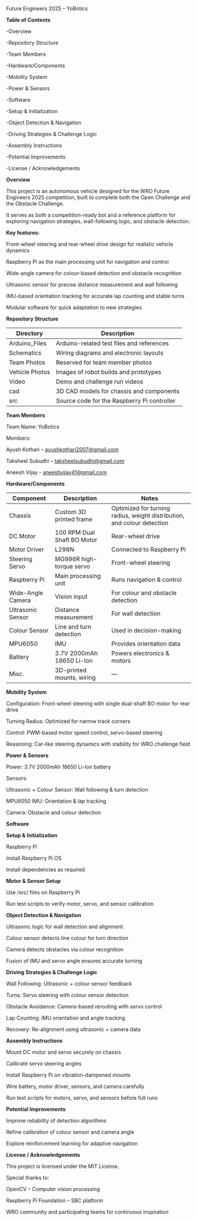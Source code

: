 Future Engineers 2025 – YoBotics



**Table of Contents**


-Overview

-Repository Structure

-Team Members

-Hardware/Components

-Mobility System

-Power & Sensors

-Software

-Setup & Initialization

-Object Detection & Navigation

-Driving Strategies & Challenge Logic

-Assembly Instructions

-Potential Improvements

-License / Acknowledgements



**Overview**

This project is an autonomous vehicle designed for the WRO Future Engineers 2025 competition, built to complete both the Open Challenge and the Obstacle Challenge.

It serves as both a competition-ready bot and a reference platform for exploring navigation strategies, wall-following logic, and obstacle detection.



**Key features:**

Front-wheel steering and rear-wheel drive design for realistic vehicle dynamics

Raspberry Pi as the main processing unit for navigation and control

Wide-angle camera for colour-based detection and obstacle recognition

Ultrasonic sensor for precise distance measurement and wall following

IMU-based orientation tracking for accurate lap counting and stable turns

Modular software for quick adaptation to new strategies



**Repository Structure**

| Directory      | Description                           |
|----------------|---------------------------------------|
| Arduino_Files  | Arduino-related test files and references |
| Schematics     | Wiring diagrams and electronic layouts |
| Team Photos    | Reserved for team member photos        |
| Vehicle Photos | Images of robot builds and prototypes  |
| Video          | Demo and challenge run videos          |
| cad            | 3D CAD models for chassis and components |
| src            | Source code for the Raspberry Pi controller |



**Team Members**

Team Name: YoBotics

Members:

Ayush Kothari – ayushkothari2007@gmail.com

Taksheel Subudhi – taksheelsubudhi@gmail.com

Aneesh Vijay - aneeshvijay41@gmail.com



**Hardware/Components**

| Component         | Description                 | Notes |
|-------------------|-----------------------------|-------|
| Chassis           | Custom 3D printed frame     | Optimized for turning radius, weight distribution, and colour detection |
| DC Motor          | 100 RPM Dual Shaft BO Motor | Rear-wheel drive |
| Motor Driver      | L298N                       | Connected to Raspberry Pi |
| Steering Servo    | MG996R high-torque servo    | Front-wheel steering |
| Raspberry Pi      | Main processing unit        | Runs navigation & control |
| Wide-Angle Camera | Vision input                | For colour and obstacle detection |
| Ultrasonic Sensor | Distance measurement        | For wall detection |
| Colour Sensor     | Line and turn detection     | Used in decision-making |
| MPU6050           | IMU                         | Provides orientation data |
| Battery           | 3.7V 2000mAh 18650 Li-Ion   | Powers electronics & motors |
| Misc.             | 3D-printed mounts, wiring   | — |



**Mobility System**

Configuration: Front-wheel steering with single dual-shaft BO motor for rear drive

Turning Radius: Optimized for narrow track corners

Control: PWM-based motor speed control, servo-based steering

Reasoning: Car-like steering dynamics with stability for WRO challenge field



**Power & Sensors**

Power: 3.7V 2000mAh 18650 Li-Ion battery


Sensors:

Ultrasonic + Colour Sensor: Wall following & turn detection

MPU6050 IMU: Orientation & lap tracking

Camera: Obstacle and colour detection



**Software**


**Setup & Initialization**

Raspberry Pi

Install Raspberry Pi OS

Install dependencies as required



**Motor & Sensor Setup**

Use /src/ files on Raspberry Pi

Run test scripts to verify motor, servo, and sensor calibration



**Object Detection & Navigation**

Ultrasonic logic for wall detection and alignment

Colour sensor detects line colour for turn direction

Camera detects obstacles via colour recognition

Fusion of IMU and servo angle ensures accurate turning



**Driving Strategies & Challenge Logic**

Wall Following: Ultrasonic + colour sensor feedback

Turns: Servo steering with colour sensor detection

Obstacle Avoidance: Camera-based rerouting with servo control

Lap Counting: IMU orientation and angle tracking

Recovery: Re-alignment using ultrasonic + camera data



**Assembly Instructions**

Mount DC motor and servo securely on chassis

Calibrate servo steering angles

Install Raspberry Pi on vibration-dampened mounts

Wire battery, motor driver, sensors, and camera carefully

Run test scripts for motors, servo, and sensors before full runs



**Potential Improvements**

Improve reliability of detection algorithms

Refine calibration of colour sensor and camera angle

Explore reinforcement learning for adaptive navigation



**License / Acknowledgements**

This project is licensed under the MIT License.

Special thanks to:

OpenCV – Computer vision processing

Raspberry Pi Foundation – SBC platform

WRO community and participating teams for continuous inspiration

